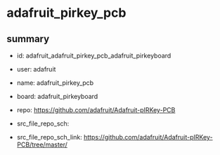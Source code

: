 # adafruit_pirkey_pcb
 
## summary 
* id: adafruit_adafruit_pirkey_pcb_adafruit_pirkeyboard
* user: adafruit
* name: adafruit_pirkey_pcb
* board: adafruit_pirkeyboard
* repo: https://github.com/adafruit/Adafruit-pIRKey-PCB



* src_file_repo_sch: 
* src_file_repo_sch_link: https://github.com/adafruit/Adafruit-pIRKey-PCB/tree/master/




